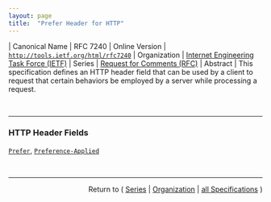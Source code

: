 ```yaml
---
layout: page
title:  "Prefer Header for HTTP"
---
```


| Canonical Name | RFC 7240
| Online Version | [`http://tools.ietf.org/html/rfc7240`](http://tools.ietf.org/html/rfc7240)
| Organization | [Internet Engineering Task Force (IETF)](..)
| Series | [Request for Comments (RFC)](.)
| Abstract | This specification defines an HTTP header field that can be used by a client to request that certain behaviors be employed by a server while processing a request.

<br/>
<hr/>

### HTTP Header Fields

[`Prefer`](/concepts/http-header/Prefer "This specification defines an HTTP header field that can be used by a client to request that certain behaviors be employed by a server while processing a request."), [`Preference-Applied`](/concepts/http-header/Preference-Applied "This specification defines an HTTP header field that can be used by a client to request that certain behaviors be employed by a server while processing a request.")



<br/>
<hr/>

<p style="text-align: right">Return to ( <a href="./">Series</a> | <a href="../">Organization</a> | <a href="../../">all Specifications</a> )</p>